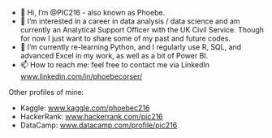 - 👋 Hi, I’m @PIC216 - also known as Phoebe.
- 👀 I’m interested in a career in data analysis / data science and am currently an Analytical Support Officer with the UK Civil Service. Though for now I just want to share some of my past and future codes.
- 🌱 I’m currently re-learning Python, and I regularly use R, SQL, and advanced Excel in my work, as well as a bit of Power BI.
- 📫 How to reach me: feel free to contact me via LinkedIn www.linkedin.com/in/phoebecorser/

Other profiles of mine:
- Kaggle: www.kaggle.com/phoebec216
- HackerRank: www.hackerrank.com/pic216
- DataCamp: www.datacamp.com/profile/pic216

<!---
PIC216/PIC216 is a ✨ special ✨ repository because its `README.md` (this file) appears on your GitHub profile.
You can click the Preview link to take a look at your changes.
--->
